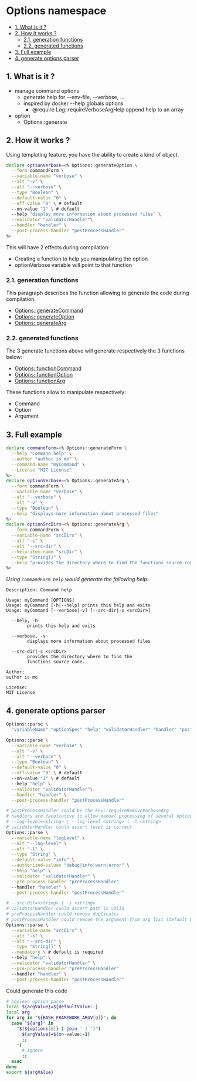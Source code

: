 # Options namespace

- [1. What is it ?](#1-what-is-it-)
- [2. How it works ?](#2-how-it-works-)
  - [2.1. generation functions](#21-generation-functions)
  - [2.2. generated functions](#22-generated-functions)
- [3. Full example](#3-full-example)
- [4. generate options parser](#4-generate-options-parser)

## 1. What is it ?

- manage command options
  - generate help for --env-file, --verbose, ...
  - inspired by docker --help globals options
    - @require Log::requireVerboseArgHelp append help to an array
- option
  - Options::generate

## 2. How it works ?

Using templating feature, you have the ability to create a kind of object.

```bash
declare optionVerbose=<% Options::generateOption \
  --form commandForm \
  --variable-name "verbose" \
  --alt "-v" \
  --alt "--verbose" \
  --type "Boolean" \
  --default-value "0" \
  --off-value "0" \ # default
  --on-value "1" \ # default
  --help "display more information about processed files" \
  --validator "validatorHandler"\
  --handler "handler" \
  --post-process-handler "postProcessHandler"
%>
```

This will have 2 effects during compilation:

- Creating a function to help you manipulating the option
- optionVerbose variable will point to that function

### 2.1. generation functions

This paragraph describes the function allowing to generate the code during
compilation.

- [Options::generateCommand](Options/generateCommand.md)
- [Options::generateOption](Options/generateOption.md)
- [Options::generateArg](Options/generateArg.md)

### 2.2. generated functions

The 3 generate functions above will generate respectively the 3 functions below:

- [Options::functionCommand](Options/functionCommand.md)
- [Options::functionOption](Options/functionOption.md)
- [Options::functionArg](Options/functionArg.md)

These functions allow to manipulate respectively:

- Command
- Option
- Argument

## 3. Full example

```bash
declare commandForm=<% Options::generateForm \
  --help "Command help" \
  --author "author is me" \
  --command-name "myCommand" \
  --License "MIT License"
%>
declare optionVerbose=<% Options::generateArg \
  --form commandForm \
  --variable-name "verbose" \
  --alt "--verbose" \
  --alt "-v" \
  --type "Boolean" \
  --help "displays more information about processed files"
%>
declare optionSrcDirs=<% Options::generateArg \
  --form commandForm \
  --variable-name "srcDirs" \
  --alt "-s" \
  --alt "--src-dir" \
  --help-item-name "srcDir" \
  --type "String[]" \
  --help "provides the directory where to find the functions source code."
%>
```

_Using `commandForm help` would generate the following help:_

```text
Description: Command help

Usage: myCommand [OPTIONS]
Usage: myCommand [-h|--help] prints this help and exits
Usage: myCommand [--verbose|-v] [--src-dir|-s <srcDir>]

  --help, -h
        prints this help and exits

  --verbose, -v
        displays more information about processed files

  --src-dir|-s <srcDir>
        provides the directory where to find the
        functions source code.

Author:
author is me

License:
MIT License
```

## 4. generate options parser

```bash
Options::parse \
  "variableName" "optionSpec" "help" "validatorHandler" "handler" "postProcessHandler"

Options::parse \
  --variable-name "verbose" \
  --alt "-v" \
  --alt "--verbose" \
  --type "Boolean" \
  --default-value "0" \
  --off-value "0" \ # default
  --on-value "1" \ # default
  --help "help" \
  --validator "validatorHandler"\
  --handler "handler" \
  --post-process-handler "postProcessHandler"

# postProcessHandler could be the Env::requireRemoveVerboseArg
# handlers are facultative to allow manual processing of several options
# --log-level=<string> | --log-level <string> | -l <string>
# validatorHandler could assert level is correct
Options::parse \
  --variable-name "logLevel" \
  --alt "--log-level" \
  --alt "-l" \
  --type "String" \
  --default-value "info" \
  --authorized-values "debug|info|warn|error" \
  --help "help" \
  --validator "validatorHandler" \
  --pre-process-handler "preProcessHandler"
  --handler "handler" \
  --post-process-handler "postProcessHandler"

# --src-dir=<string> | -s <string>
# validatorHandler could assert path is valid
# preProcessHandler could remove duplicates
# postProcessHandler could remove the argument from arg list (default postProcessHandler ?)
Options::parse \
  --variable-name "srcDirs" \
  --alt "-s" \
  --alt "--src-dir" \
  --type "String[]" \
  --mandatory \ # default is required
  --help "help" \
  --validator "validatorHandler" \
  --pre-process-handler "preProcessHandler"
  --handler "handler" \
  --post-process-handler "postProcessHandler"
```

Could generate this code

```bash
# boolean option parse
local ${argValue}=${defaultValue:-}
local arg
for arg in "${BASH_FRAMEWORK_ARGV[@]}"; do
  case "${arg}" in
    "$(${options[@]} | join ' | ')")
      ${argValue}=${on-value:-1}
      ;;
    *)
      # ignore
      ;;
  esac
done
export ${argValue}
```
